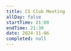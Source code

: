 ```yaml
---
title: CS Club Meeting
allDay: false
startTime: 21:00
endTime: 21:30
date: 2024-11-06
completed: null
---
```

